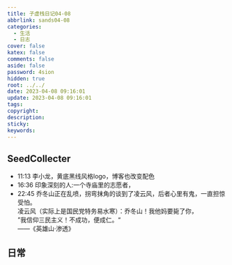 ```yaml
---
title: 子虚栈日记04-08
abbrlink: sands04-08
categories:
  - 生活
  - 日志
cover: false
katex: false
comments: false
aside: false
password: 4sion
hidden: true
root: ../../
date: 2023-04-08 09:16:01
update: 2023-04-08 09:16:01
tags:
copyright:
description:
sticky:
keywords:
---
```


## SeedCollecter
- 11:13 李小龙，黄底黑线风格logo，博客也改变配色
- 16:36 印象深刻的人:一个寺庙里的志愿者，
- 22:45 乔冬山正在乱喷，拐弯抹角的谈到了凌云风，后者心里有鬼，一直担惊受怕。<br>凌云风（实际上是国民党特务易水寒）：乔冬山！我他妈要毙了你，<br>”我信仰三民主义！不成功，便成仁。“<br>——《英雄山·渗透》


## 日常
